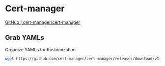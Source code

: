 # Cert-manager

[GitHub | cert-manager/cert-manager](https://github.com/cert-manager/cert-manager)

## Grab YAMLs

Organize YAMLs for Kustomization

```bash
wget https://github.com/cert-manager/cert-manager/releases/download/v1.15.1/cert-manager.yaml
```
